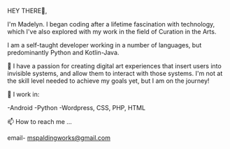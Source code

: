 HEY THERE👋,

I'm Madelyn.  I began coding after a lifetime fascination with technology, which I've also explored with my work in the field of Curation in the Arts. 

I am a self-taught developer working in a number of languages, but predominantly Python and Kotlin-Java.

👏 I have a passion for creating digital art experiences that insert users into invisible systems, and allow them to interact with those systems. I'm not at the skill level needed to achieve my goals yet, but I am on the journey! 

🦾 I work in:
  
  -Android
  -Python
  -Wordpress, CSS, PHP, HTML

📫 How to reach me ...

email- mspaldingworks@gmail.com


<!---
mspaldingworks/mspaldingworks is a ✨ special ✨ repository because its `README.md` (this file) appears on your GitHub profile.
You can click the Preview link to take a look at your changes.
--->
